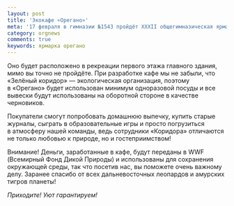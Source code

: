 ```yaml
---
layout: post
title: 'Экокафе «Орегано»'
meta: '17 февраля в гимназии №1543 пройдёт XXXII общегимназическая ярмарка, на которой «Зелёный коридор» организует собственное экокафе «Орегано».'
category: orgnews
comments: true
keywords: ярмарка орегано
---
```


Оно будет расположено в&nbsp;рекреации первого этажа главного здания, мимо вы&nbsp;точно не&nbsp;пройдёте. При разработке кафе мы&nbsp;не&nbsp;забыли, что &laquo;Зелёный коридор&raquo;&nbsp;&mdash; экологическая организация, поэтому в&nbsp;&laquo;Орегано&raquo; будет использован минимум одноразовой посуды и&nbsp;все вывески будут использованы на&nbsp;оборотной стороне в&nbsp;качестве черновиков.

Покупатели смогут попробовать домашнюю выпечку, купить старые журналы, сыграть в&nbsp;образовательные игры и&nbsp;просто погрузиться в&nbsp;атмосферу нашей команды, ведь сотрудники &laquo;Коридора&raquo; отличаются не&nbsp;только любовью к&nbsp;природе, но&nbsp;и&nbsp;гостеприимством!

<span class="green bold">Внимание!</span> Деньги, заработанные в&nbsp;кафе, будут переданы в&nbsp;WWF (Всемирный Фонд Дикой Природы) и&nbsp;использованы для сохранения окружающей среды, так что посетив нас, вы&nbsp;поможете очень важному делу. Заранее спасибо от&nbsp;всех дальневосточных леопардов и&nbsp;амурских тигров планеты!

_Приходите! Уют гарантируем!_